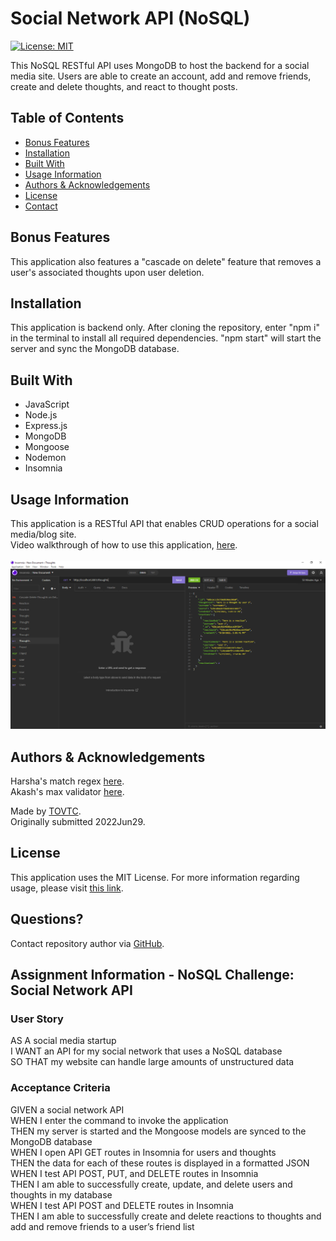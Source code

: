 
  # Social Network API (NoSQL)
  [![License: MIT](https://img.shields.io/badge/License-MIT-yellow.svg)](https://opensource.org/licenses/MIT)</br>
    
  This NoSQL RESTful API uses MongoDB to host the backend for a social media site. Users are able to create an account, add and remove friends, create and delete thoughts, and react to thought posts.
  
  ## Table of Contents
  * [Bonus Features](#features)
  * [Installation](#installation)
  * [Built With](#built)
  * [Usage Information](#usage)
  * [Authors & Acknowledgements](#credits)
  * [License](#license)
  * [Contact](#questions)
  
  ## Bonus Features<a name="features"></a>
  This application also features a "cascade on delete" feature that removes a user's associated thoughts upon user deletion.
    
  ## Installation<a name="installation"></a>
  This application is backend only. After cloning the repository, enter "npm i" in the terminal to install all required dependencies. "npm start" will start the server and sync the MongoDB database.
  
  ## Built With<a name="built"></a>
  * JavaScript
  * Node.js
  * Express.js
  * MongoDB
  * Mongoose
  * Nodemon
  * Insomnia

  ## Usage Information<a name="usage"></a>
  This application is a RESTful API that enables CRUD operations for a social media/blog site.</br>
  Video walkthrough of how to use this application, [here](https://drive.google.com/drive/folders/1KErZCGVzBECJN8gtv0OsnxiMC_8F1vnD?usp=sharing).</br>
  </br>![Social Network API](./social-network-api.png "Social Network API")</br>
    
  ## Authors & Acknowledgements<a name="credits"></a>
  Harsha's match regex [here](https://stackoverflow.com/questions/58898066/mongoose-unique-email-address-validation).</br>
  Akash's max validator [here](https://stackoverflow.com/questions/45031701/how-to-set-minimum-value-great-then-0-in-mongoose-schema).

  Made by [TOVTC](https://github.com/TOVTC).</br>
  Originally submitted 2022Jun29.
  
  ## License<a name="license"></a>
  This application uses the MIT License. For more information regarding usage, please visit [this link](https://opensource.org/licenses/MIT).

  ## Questions?<a name="questions"></a>
  Contact repository author via [GitHub](https://github.com/TOVTC).</br>
    
  ## Assignment Information - NoSQL Challenge: Social Network API
  ### User Story
  AS A social media startup</br>
  I WANT an API for my social network that uses a NoSQL database</br>
  SO THAT my website can handle large amounts of unstructured data
  
  ### Acceptance Criteria
  GIVEN a social network API</br>
  WHEN I enter the command to invoke the application</br>
  THEN my server is started and the Mongoose models are synced to the MongoDB database</br>
  WHEN I open API GET routes in Insomnia for users and thoughts</br>
  THEN the data for each of these routes is displayed in a formatted JSON</br>
  WHEN I test API POST, PUT, and DELETE routes in Insomnia</br>
  THEN I am able to successfully create, update, and delete users and thoughts in my database</br>
  WHEN I test API POST and DELETE routes in Insomnia</br>
  THEN I am able to successfully create and delete reactions to thoughts and add and remove friends to a user’s friend list
    